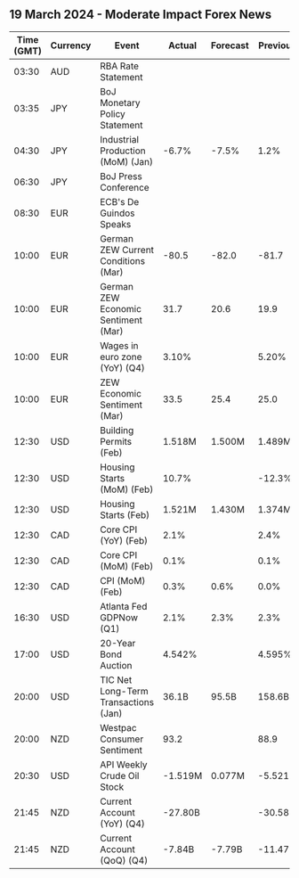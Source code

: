 ## 19 March 2024 - Moderate Impact Forex News

| Time (GMT) | Currency | Event | Actual | Forecast | Previous |
|------|----------|-------|--------|----------|----------|
| 03:30 | AUD | RBA Rate Statement |  |  |  |
| 03:35 | JPY | BoJ Monetary Policy Statement |  |  |  |
| 04:30 | JPY | Industrial Production (MoM) (Jan) | -6.7% | -7.5% | 1.2% |
| 06:30 | JPY | BoJ Press Conference |  |  |  |
| 08:30 | EUR | ECB's De Guindos Speaks |  |  |  |
| 10:00 | EUR | German ZEW Current Conditions (Mar) | -80.5 | -82.0 | -81.7 |
| 10:00 | EUR | German ZEW Economic Sentiment (Mar) | 31.7 | 20.6 | 19.9 |
| 10:00 | EUR | Wages in euro zone (YoY) (Q4) | 3.10% |  | 5.20% |
| 10:00 | EUR | ZEW Economic Sentiment (Mar) | 33.5 | 25.4 | 25.0 |
| 12:30 | USD | Building Permits (Feb) | 1.518M | 1.500M | 1.489M |
| 12:30 | USD | Housing Starts (MoM) (Feb) | 10.7% |  | -12.3% |
| 12:30 | USD | Housing Starts (Feb) | 1.521M | 1.430M | 1.374M |
| 12:30 | CAD | Core CPI (YoY) (Feb) | 2.1% |  | 2.4% |
| 12:30 | CAD | Core CPI (MoM) (Feb) | 0.1% |  | 0.1% |
| 12:30 | CAD | CPI (MoM) (Feb) | 0.3% | 0.6% | 0.0% |
| 16:30 | USD | Atlanta Fed GDPNow (Q1) | 2.1% | 2.3% | 2.3% |
| 17:00 | USD | 20-Year Bond Auction | 4.542% |  | 4.595% |
| 20:00 | USD | TIC Net Long-Term Transactions (Jan) | 36.1B | 95.5B | 158.6B |
| 20:00 | NZD | Westpac Consumer Sentiment | 93.2 |  | 88.9 |
| 20:30 | USD | API Weekly Crude Oil Stock | -1.519M | 0.077M | -5.521M |
| 21:45 | NZD | Current Account (YoY) (Q4) | -27.80B |  | -30.58B |
| 21:45 | NZD | Current Account (QoQ) (Q4) | -7.84B | -7.79B | -11.47B |
